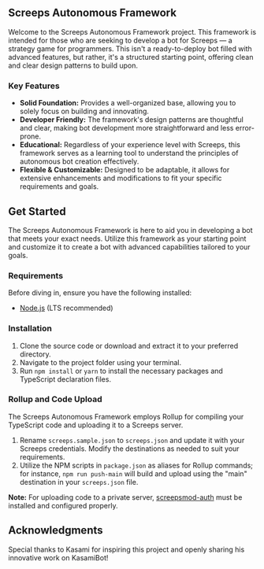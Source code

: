## Screeps Autonomous Framework

Welcome to the Screeps Autonomous Framework project. This framework is intended for those who are seeking to develop a bot for Screeps — a strategy game for programmers. This isn't a ready-to-deploy bot filled with advanced features, but rather, it's a structured starting point, offering clean and clear design patterns to build upon.

### **Key Features**

- **Solid Foundation:** Provides a well-organized base, allowing you to solely focus on building and innovating.
- **Developer Friendly:** The framework's design patterns are thoughtful and clear, making bot development more straightforward and less error-prone.
- **Educational:** Regardless of your experience level with Screeps, this framework serves as a learning tool to understand the principles of autonomous bot creation effectively.
- **Flexible & Customizable:** Designed to be adaptable, it allows for extensive enhancements and modifications to fit your specific requirements and goals.

## **Get Started**

The Screeps Autonomous Framework is here to aid you in developing a bot that meets your exact needs. Utilize this framework as your starting point and customize it to create a bot with advanced capabilities tailored to your goals.

### **Requirements**

Before diving in, ensure you have the following installed:

- [Node.js](https://nodejs.org/en/download) (LTS recommended)

### **Installation**

1. Clone the source code or download and extract it to your preferred directory.
2. Navigate to the project folder using your terminal.
3. Run `npm install` or `yarn` to install the necessary packages and TypeScript declaration files.

### **Rollup and Code Upload**

The Screeps Autonomous Framework employs Rollup for compiling your TypeScript code and uploading it to a Screeps server.

1. Rename `screeps.sample.json` to `screeps.json` and update it with your Screeps credentials. Modify the destinations as needed to suit your requirements.
2. Utilize the NPM scripts in `package.json` as aliases for Rollup commands; for instance, `npm run push-main` will build and upload using the "main" destination in your `screeps.json` file.

**Note:** For uploading code to a private server, [screepsmod-auth](https://github.com/ScreepsMods/screepsmod-auth) must be installed and configured properly.

## **Acknowledgments**

Special thanks to Kasami for inspiring this project and openly sharing his innovative work on KasamiBot!
